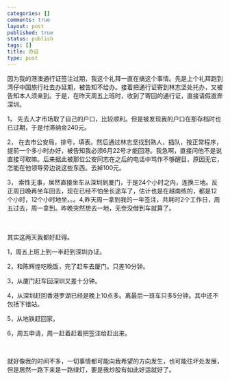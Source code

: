 ```yaml
--- 
categories: []
comments: true
layout: post
published: true
status: publish
tags: []
title: 办证
type: post
---
```

<div id="msgcns!3725CC0EE38B1F6!1719" class="bvMsg">因为我的港澳通行证签注过期，我这个礼拜一直在搞这个事情。先是上个礼拜跑到湾仔中国旅行社去办延期，被告知不给办。接着把通行证寄到林志坚处托办，又被告知本人须亲到。于是，在昨天周五上班时，收到了寄回的通行证，直接请假直奔深圳。

<span lang="EN-US"><span>1，  </span></span>先去人才市场取了自己的户口，比较顺利。但是被发现我的户口在那存档时也已过期，于是付滞纳金<span lang="EN-US">240</span>元。

<span lang="EN-US"><span>2，  </span></span>在去市公安局，排号，填表。然后通过林志坚找到熟人，插队，按正常程序，提前一个多小时办好，被告知我必须<span lang="EN-US">6</span>月<span lang="EN-US">22</span>号才能回港。我急啊，直接问他不是说直接可取嘛。后来据此被那位公安同志在之后的电话中骂作不够醒目，原因无它，怎能在他领导旁边说这些东西。去掉<span lang="EN-US">100</span>元。

<span lang="EN-US"><span>3，  </span></span>索性无事，居然直接坐车从深圳到厦门，于是<span lang="EN-US">24</span>个小时之内，连换三地。反正周日晚再坐车回去，现在已经不怕坐长途车了，估计也是在越南练的，都是12个小时，12个小时地坐。。。4,昨天周一拿到我的一年签注，共耗时2个工作日，周五过去，周一拿到。昨晚突然想去一地，无奈没借到车就算了。<br><br><br>

其实这两天我都好赶得。

<span>1，</span>周五上班上到一半赶到深圳办证。

<span lang="EN-US"><span>2，</span></span>和陈辉煌吃晚饭，完了赶车去厦门。只差10分钟。<span lang="EN-US"></span>

<span lang="EN-US"><span>3，</span></span>从厦门赶车回深圳又差十分钟。<span lang="EN-US"></span>

<span lang="EN-US"><span>4，</span></span>从深圳赶回香港罗湖已经是晚上10点多。离最后一班车只多<span lang="EN-US">5</span>分钟。其中还不包括下错站。<span lang="EN-US"></span>

<span lang="EN-US"><span>5，</span></span>从地铁赶回家。<span lang="EN-US"></span>

<span lang="EN-US"><span>6，</span></span>周五申请，周一赶着赶着把签注给赶出来。<span lang="EN-US"></span>

<span lang="EN-US"> </span>

就好像我的时间不多，一切事情都可能向我希望的方向发生，也可能往坏处发展，但是居然一路下来是一路绿灯，要是我炒股有如此好运就好了。<span lang="EN-US"></span>

<br>
</div>
